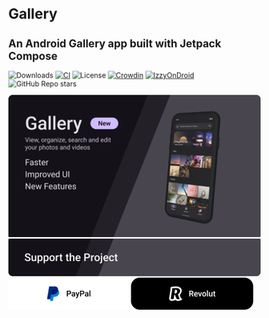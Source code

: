 # Gallery
## An Android Gallery app built with Jetpack Compose
![Downloads](https://img.shields.io/github/downloads/IacobIonut01/Gallery/total?color=%23247EE0&label=Downloads)
[![CI](https://github.com/IacobIonut01/Gallery/actions/workflows/androidCompat.yml/badge.svg?branch=v1)](https://github.com/IacobIonut01/Gallery/actions/workflows/androidCompat.yml)
![License](https://img.shields.io/github/license/IacobIonut01/Gallery?color=%23247EE0)
[![Crowdin](https://badges.crowdin.net/gallery-compose/localized.svg)](https://crowdin.com/project/gallery-compose)
[![IzzyOnDroid](https://img.shields.io/endpoint?url=https://apt.izzysoft.de/fdroid/api/v1/shield/com.dot.gallery)](https://apt.izzysoft.de/packages/com.dot.gallery/)
![GitHub Repo stars](https://img.shields.io/github/stars/IacobIonut01/Gallery?color=%23247EE0)

![](./screenshots/preview.png)
![](./screenshots/items/support_banner.png)
[![PayPal](./screenshots/items/support_paypal.png)](https://www.paypal.me/iacobionut01)
[![Revolut](./screenshots/items/support_revolut.png)](https://revolut.me/somaldoaca)
